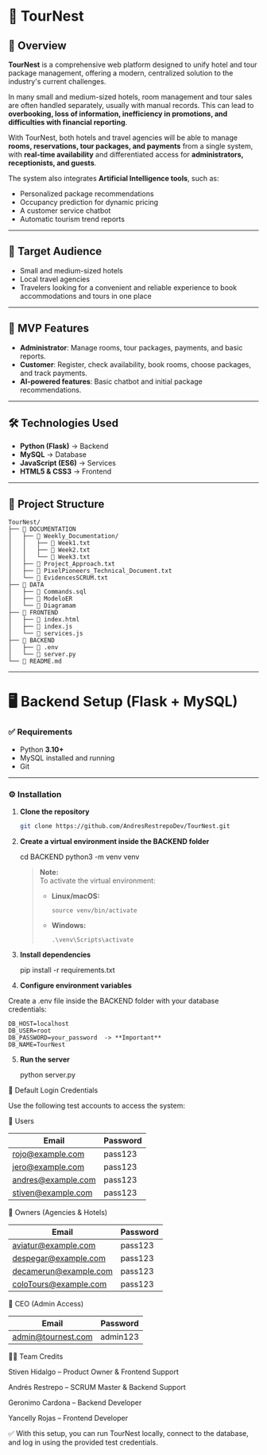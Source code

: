 # 🏨 TourNest

## 📖 Overview
**TourNest** is a comprehensive web platform designed to unify hotel and tour package management, offering a modern, centralized solution to the industry's current challenges.

In many small and medium-sized hotels, room management and tour sales are often handled separately, usually with manual records. This can lead to **overbooking, loss of information, inefficiency in promotions, and difficulties with financial reporting**.

With TourNest, both hotels and travel agencies will be able to manage **rooms, reservations, tour packages, and payments** from a single system, with **real-time availability** and differentiated access for **administrators, receptionists, and guests**.

The system also integrates **Artificial Intelligence tools**, such as:
- Personalized package recommendations  
- Occupancy prediction for dynamic pricing  
- A customer service chatbot  
- Automatic tourism trend reports  

---

## 🎯 Target Audience
- Small and medium-sized hotels  
- Local travel agencies  
- Travelers looking for a convenient and reliable experience to book accommodations and tours in one place  

---

## 🚀 MVP Features
- **Administrator**: Manage rooms, tour packages, payments, and basic reports.  
- **Customer**: Register, check availability, book rooms, choose packages, and track payments.  
- **AI-powered features**: Basic chatbot and initial package recommendations.  

---

## 🛠️ Technologies Used
- **Python (Flask)** → Backend  
- **MySQL** → Database  
- **JavaScript (ES6)** → Services  
- **HTML5 & CSS3** → Frontend  

---

## 📂 Project Structure

```
TourNest/
├── 📁 DOCUMENTATION    
│   ├── 📁 Weekly_Documentation/     
│   │   ├── 📄 Week1.txt           
│   │   ├── 📄 Week2.txt           
│   │   └── 📄 Week3.txt   
│   ├── 📄 Project_Approach.txt
│   ├── 📄 PixelPioneers_Technical_Document.txt 
│   └── 📄 EvidencesSCRUM.txt           
├── 📁 DATA
│   ├── 📄 Commands.sql
│   ├── 📄 ModeloER
│   └── 📄 Diagramam 
├── 📁 FRONTEND       
│   ├── 📄 index.html              
│   ├── 📄 index.js                           
│   └── 📄 services.js            
├── 📁 BACKEND
│   ├── 📄 .env                           
│   └── 📄 server.py
└── 📄 README.md                 
```

---

# 🖥️ Backend Setup (Flask + MySQL)

### ✅ Requirements
- Python **3.10+**  
- MySQL installed and running  
- Git  

---

### ⚙️ Installation

1. **Clone the repository**
   ```bash
   git clone https://github.com/AndresRestrepoDev/TourNest.git

2. **Create a virtual environment inside the BACKEND folder**

    cd BACKEND
    python3 -m venv venv

    > **Note:**  
    > To activate the virtual environment:
    > - **Linux/macOS:**  
    >   ```
    >   source venv/bin/activate
    >   ```
    > - **Windows:**  
    >   ```
    >   .\venv\Scripts\activate
    >   ```

3. **Install dependencies**

    pip install -r requirements.txt

4. **Configure environment variables**

Create a .env file inside the BACKEND folder with your database credentials:

    DB_HOST=localhost
    DB_USER=root
    DB_PASSWORD=your_password  -> **Important** 
    DB_NAME=TourNest

5. **Run the server**

    python server.py

🔑 Default Login Credentials

Use the following test accounts to access the system:

👥 Users

| Email                                           | Password |
| ----------------------------------------------- | -------- |
| [rojo@example.com](mailto:rojo@example.com)     | pass123  |
| [jero@example.com](mailto:jero@example.com)     | pass123  |
| [andres@example.com](mailto:andres@example.com) | pass123  |
| [stiven@example.com](mailto:stiven@example.com) | pass123  |

🏢 Owners (Agencies & Hotels)

| Email                                                 | Password |
| ----------------------------------------------------- | -------- |
| [aviatur@example.com](mailto:aviatur@example.com)     | pass123  |
| [despegar@example.com](mailto:despegar@example.com)   | pass123  |
| [decamerun@example.com](mailto:decamerun@example.com) | pass123  |
| [coloTours@example.com](mailto:coloTours@example.com) | pass123  |

👑 CEO (Admin Access)

| Email                                           | Password |
| ----------------------------------------------- | -------- |
| [admin@tournest.com](mailto:admin@tournest.com) | admin123 |


👨‍💻 Team Credits

Stiven Hidalgo – Product Owner & Frontend Support

Andrés Restrepo – SCRUM Master & Backend Support

Geronimo Cardona – Backend Developer

Yancelly Rojas – Frontend Developer

✅ With this setup, you can run TourNest locally, connect to the database, and log in using the provided test credentials.
